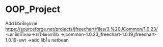 # OOP_Project
Add libเพื่อดูกราฟ https://sourceforge.net/projects/jfreechart/files/3.%20JCommon/1.0.23/
-แตกซิปที่โหลด->ข้าโฟลเดอร์lib ->jcommon-1.0.23,jfreechart-1.0.19,jfreechart-1.0.19-swt ->add libใน netbean
